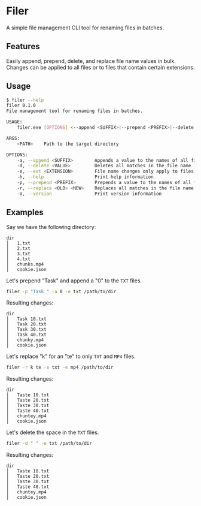 # Filer

A simple file management CLI tool for renaming files in batches.

## Features

Easily append, prepend, delete, and replace file name values in bulk.
Changes can be applied to all files or to files that contain certain extensions.

## Usage

```bash
$ filer --help
filer 0.1.0
File management tool for renaming files in batches.

USAGE:
    filer.exe [OPTIONS] <--append <SUFFIX>|--prepend <PREFIX>|--delete <VALUE>|--replace <OLD> <NEW>> <PATH>

ARGS:
    <PATH>    Path to the target directory

OPTIONS:
    -a, --append <SUFFIX>        Appends a value to the names of all files in a specified directory
    -d, --delete <VALUE>         Deletes all matches in the file name
    -e, --ext <EXTENSION>        File name changes only apply to files with the provided extension
    -h, --help                   Print help information
    -p, --prepend <PREFIX>       Prepends a value to the names of all files in a specified directory
    -r, --replace <OLD> <NEW>    Replaces all matches in the file name
    -V, --version                Print version information
```

## Examples

Say we have the following directory:

```
dir
│   1.txt
│   2.txt
│   3.txt
│   4.txt
│   chunks.mp4
│   cookie.json
```

Let's prepend "Task" and append a "0" to the `TXT` files.

```sh
filer -p "Task " -a 0 -e txt /path/to/dir
```

Resulting changes:

```
dir
│   Task 10.txt
│   Task 20.txt
│   Task 30.txt
│   Task 40.txt
│   chunky.mp4
│   cookie.json
```

Let's replace "k" for an "te" to only `TXT` and `MP4` files.

```sh
filer -r k te -e txt -e mp4 /path/to/dir
```

Resulting changes:

```
dir
│   Taste 10.txt
│   Taste 20.txt
│   Taste 30.txt
│   Taste 40.txt
│   chuntey.mp4
│   cookie.json
```

Let's delete the space in the `TXT` files.

```sh
filer -d " " -e txt /path/to/dir
```

Resulting changes:

```
dir
│   Taste 10.txt
│   Taste 20.txt
│   Taste 30.txt
│   Taste 40.txt
│   chuntey.mp4
│   cookie.json
```
